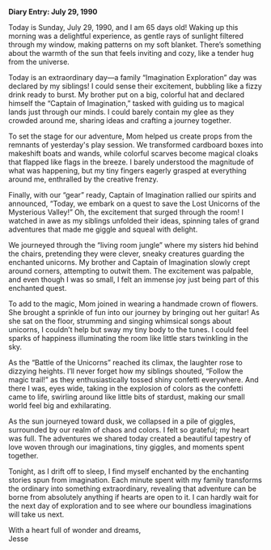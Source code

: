 
**Diary Entry: July 29, 1990**  

Today is Sunday, July 29, 1990, and I am 65 days old! Waking up this morning was a delightful experience, as gentle rays of sunlight filtered through my window, making patterns on my soft blanket. There’s something about the warmth of the sun that feels inviting and cozy, like a tender hug from the universe.

Today is an extraordinary day—a family “Imagination Exploration” day was declared by my siblings! I could sense their excitement, bubbling like a fizzy drink ready to burst. My brother put on a big, colorful hat and declared himself the “Captain of Imagination,” tasked with guiding us to magical lands just through our minds. I could barely contain my glee as they crowded around me, sharing ideas and crafting a journey together.

To set the stage for our adventure, Mom helped us create props from the remnants of yesterday's play session. We transformed cardboard boxes into makeshift boats and wands, while colorful scarves become magical cloaks that flapped like flags in the breeze. I barely understood the magnitude of what was happening, but my tiny fingers eagerly grasped at everything around me, enthralled by the creative frenzy.

Finally, with our “gear” ready, Captain of Imagination rallied our spirits and announced, “Today, we embark on a quest to save the Lost Unicorns of the Mysterious Valley!” Oh, the excitement that surged through the room! I watched in awe as my siblings unfolded their ideas, spinning tales of grand adventures that made me giggle and squeal with delight.

We journeyed through the “living room jungle” where my sisters hid behind the chairs, pretending they were clever, sneaky creatures guarding the enchanted unicorns. My brother and Captain of Imagination slowly crept around corners, attempting to outwit them. The excitement was palpable, and even though I was so small, I felt an immense joy just being part of this enchanted quest.

To add to the magic, Mom joined in wearing a handmade crown of flowers. She brought a sprinkle of fun into our journey by bringing out her guitar! As she sat on the floor, strumming and singing whimsical songs about unicorns, I couldn’t help but sway my tiny body to the tunes. I could feel sparks of happiness illuminating the room like little stars twinkling in the sky.

As the “Battle of the Unicorns” reached its climax, the laughter rose to dizzying heights. I’ll never forget how my siblings shouted, “Follow the magic trail!” as they enthusiastically tossed shiny confetti everywhere. And there I was, eyes wide, taking in the explosion of colors as the confetti came to life, swirling around like little bits of stardust, making our small world feel big and exhilarating.

As the sun journeyed toward dusk, we collapsed in a pile of giggles, surrounded by our realm of chaos and colors. I felt so grateful; my heart was full. The adventures we shared today created a beautiful tapestry of love woven through our imaginations, tiny giggles, and moments spent together.

Tonight, as I drift off to sleep, I find myself enchanted by the enchanting stories spun from imagination. Each minute spent with my family transforms the ordinary into something extraordinary, revealing that adventure can be borne from absolutely anything if hearts are open to it. I can hardly wait for the next day of exploration and to see where our boundless imaginations will take us next.

With a heart full of wonder and dreams,  
Jesse
